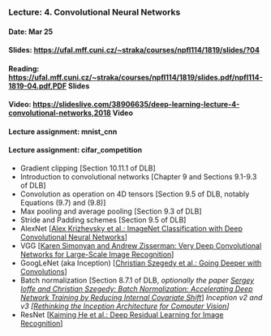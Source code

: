 ### Lecture: 4. Convolutional Neural Networks
#### Date: Mar 25
#### Slides: https://ufal.mff.cuni.cz/~straka/courses/npfl114/1819/slides/?04
#### Reading: https://ufal.mff.cuni.cz/~straka/courses/npfl114/1819/slides.pdf/npfl114-1819-04.pdf,PDF Slides
#### Video: https://slideslive.com/38906635/deep-learning-lecture-4-convolutional-networks,2018 Video
#### Lecture assignment: mnist_cnn
#### Lecture assignment: cifar_competition

- Gradient clipping [Section 10.11.1 of DLB]
- Introduction to convolutional networks [Chapter 9 and Sections 9.1-9.3 of DLB]
- Convolution as operation on 4D tensors [Section 9.5 of DLB, notably Equations (9.7) and (9.8)]
- Max pooling and average pooling [Section 9.3 of DLB]
- Stride and Padding schemes [Section 9.5 of DLB]
- AlexNet [[Alex Krizhevsky et al.: ImageNet Classification with Deep Convolutional Neural Networks](https://papers.nips.cc/paper/4824-imagenet-classification-with-deep-convolutional-neural-networks.pdf)]
- VGG [[Karen Simonyan and Andrew Zisserman: Very Deep Convolutional Networks for Large-Scale Image Recognition](https://arxiv.org/abs/1409.1556)]
- GoogLeNet (aka Inception) [[Christian Szegedy et al.: Going Deeper with Convolutions](https://arxiv.org/abs/1409.4842)]
- Batch normalization [Section 8.7.1 of DLB, *optionally the paper [Sergey Ioffe and Christian Szegedy: Batch Normalization: Accelerating Deep Network Training by Reducing Internal Covariate Shift](https://arxiv.org/abs/1502.03167)*]
 *Inception v2 and v3 [[Rethinking the Inception Architecture for Computer Vision](https://arxiv.org/abs/1512.00567)]*
- ResNet [[Kaiming He et al.: Deep Residual Learning for Image Recognition](https://arxiv.org/abs/1512.03385)]
